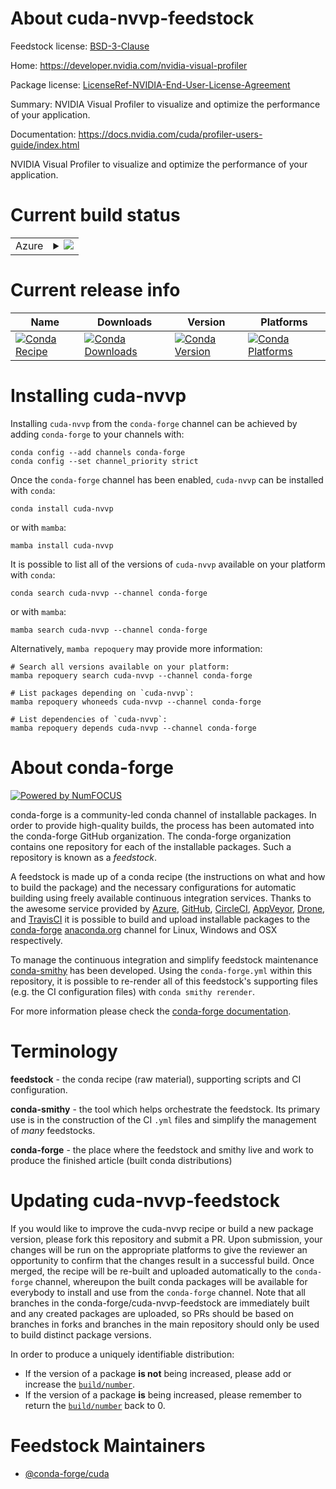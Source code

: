 About cuda-nvvp-feedstock
=========================

Feedstock license: [BSD-3-Clause](https://github.com/conda-forge/cuda-nvvp-feedstock/blob/main/LICENSE.txt)

Home: https://developer.nvidia.com/nvidia-visual-profiler

Package license: [LicenseRef-NVIDIA-End-User-License-Agreement](https://docs.nvidia.com/cuda/eula/index.html)

Summary: NVIDIA Visual Profiler to visualize and optimize the performance of your application.

Documentation: https://docs.nvidia.com/cuda/profiler-users-guide/index.html

NVIDIA Visual Profiler to visualize and optimize the performance of your
application.


Current build status
====================


<table>
    
  <tr>
    <td>Azure</td>
    <td>
      <details>
        <summary>
          <a href="https://dev.azure.com/conda-forge/feedstock-builds/_build/latest?definitionId=19547&branchName=main">
            <img src="https://dev.azure.com/conda-forge/feedstock-builds/_apis/build/status/cuda-nvvp-feedstock?branchName=main">
          </a>
        </summary>
        <table>
          <thead><tr><th>Variant</th><th>Status</th></tr></thead>
          <tbody><tr>
              <td>linux_64</td>
              <td>
                <a href="https://dev.azure.com/conda-forge/feedstock-builds/_build/latest?definitionId=19547&branchName=main">
                  <img src="https://dev.azure.com/conda-forge/feedstock-builds/_apis/build/status/cuda-nvvp-feedstock?branchName=main&jobName=linux&configuration=linux%20linux_64_" alt="variant">
                </a>
              </td>
            </tr><tr>
              <td>win_64</td>
              <td>
                <a href="https://dev.azure.com/conda-forge/feedstock-builds/_build/latest?definitionId=19547&branchName=main">
                  <img src="https://dev.azure.com/conda-forge/feedstock-builds/_apis/build/status/cuda-nvvp-feedstock?branchName=main&jobName=win&configuration=win%20win_64_" alt="variant">
                </a>
              </td>
            </tr>
          </tbody>
        </table>
      </details>
    </td>
  </tr>
</table>

Current release info
====================

| Name | Downloads | Version | Platforms |
| --- | --- | --- | --- |
| [![Conda Recipe](https://img.shields.io/badge/recipe-cuda--nvvp-green.svg)](https://anaconda.org/conda-forge/cuda-nvvp) | [![Conda Downloads](https://img.shields.io/conda/dn/conda-forge/cuda-nvvp.svg)](https://anaconda.org/conda-forge/cuda-nvvp) | [![Conda Version](https://img.shields.io/conda/vn/conda-forge/cuda-nvvp.svg)](https://anaconda.org/conda-forge/cuda-nvvp) | [![Conda Platforms](https://img.shields.io/conda/pn/conda-forge/cuda-nvvp.svg)](https://anaconda.org/conda-forge/cuda-nvvp) |

Installing cuda-nvvp
====================

Installing `cuda-nvvp` from the `conda-forge` channel can be achieved by adding `conda-forge` to your channels with:

```
conda config --add channels conda-forge
conda config --set channel_priority strict
```

Once the `conda-forge` channel has been enabled, `cuda-nvvp` can be installed with `conda`:

```
conda install cuda-nvvp
```

or with `mamba`:

```
mamba install cuda-nvvp
```

It is possible to list all of the versions of `cuda-nvvp` available on your platform with `conda`:

```
conda search cuda-nvvp --channel conda-forge
```

or with `mamba`:

```
mamba search cuda-nvvp --channel conda-forge
```

Alternatively, `mamba repoquery` may provide more information:

```
# Search all versions available on your platform:
mamba repoquery search cuda-nvvp --channel conda-forge

# List packages depending on `cuda-nvvp`:
mamba repoquery whoneeds cuda-nvvp --channel conda-forge

# List dependencies of `cuda-nvvp`:
mamba repoquery depends cuda-nvvp --channel conda-forge
```


About conda-forge
=================

[![Powered by
NumFOCUS](https://img.shields.io/badge/powered%20by-NumFOCUS-orange.svg?style=flat&colorA=E1523D&colorB=007D8A)](https://numfocus.org)

conda-forge is a community-led conda channel of installable packages.
In order to provide high-quality builds, the process has been automated into the
conda-forge GitHub organization. The conda-forge organization contains one repository
for each of the installable packages. Such a repository is known as a *feedstock*.

A feedstock is made up of a conda recipe (the instructions on what and how to build
the package) and the necessary configurations for automatic building using freely
available continuous integration services. Thanks to the awesome service provided by
[Azure](https://azure.microsoft.com/en-us/services/devops/), [GitHub](https://github.com/),
[CircleCI](https://circleci.com/), [AppVeyor](https://www.appveyor.com/),
[Drone](https://cloud.drone.io/welcome), and [TravisCI](https://travis-ci.com/)
it is possible to build and upload installable packages to the
[conda-forge](https://anaconda.org/conda-forge) [anaconda.org](https://anaconda.org/)
channel for Linux, Windows and OSX respectively.

To manage the continuous integration and simplify feedstock maintenance
[conda-smithy](https://github.com/conda-forge/conda-smithy) has been developed.
Using the ``conda-forge.yml`` within this repository, it is possible to re-render all of
this feedstock's supporting files (e.g. the CI configuration files) with ``conda smithy rerender``.

For more information please check the [conda-forge documentation](https://conda-forge.org/docs/).

Terminology
===========

**feedstock** - the conda recipe (raw material), supporting scripts and CI configuration.

**conda-smithy** - the tool which helps orchestrate the feedstock.
                   Its primary use is in the construction of the CI ``.yml`` files
                   and simplify the management of *many* feedstocks.

**conda-forge** - the place where the feedstock and smithy live and work to
                  produce the finished article (built conda distributions)


Updating cuda-nvvp-feedstock
============================

If you would like to improve the cuda-nvvp recipe or build a new
package version, please fork this repository and submit a PR. Upon submission,
your changes will be run on the appropriate platforms to give the reviewer an
opportunity to confirm that the changes result in a successful build. Once
merged, the recipe will be re-built and uploaded automatically to the
`conda-forge` channel, whereupon the built conda packages will be available for
everybody to install and use from the `conda-forge` channel.
Note that all branches in the conda-forge/cuda-nvvp-feedstock are
immediately built and any created packages are uploaded, so PRs should be based
on branches in forks and branches in the main repository should only be used to
build distinct package versions.

In order to produce a uniquely identifiable distribution:
 * If the version of a package **is not** being increased, please add or increase
   the [``build/number``](https://docs.conda.io/projects/conda-build/en/latest/resources/define-metadata.html#build-number-and-string).
 * If the version of a package **is** being increased, please remember to return
   the [``build/number``](https://docs.conda.io/projects/conda-build/en/latest/resources/define-metadata.html#build-number-and-string)
   back to 0.

Feedstock Maintainers
=====================

* [@conda-forge/cuda](https://github.com/orgs/conda-forge/teams/cuda/)


